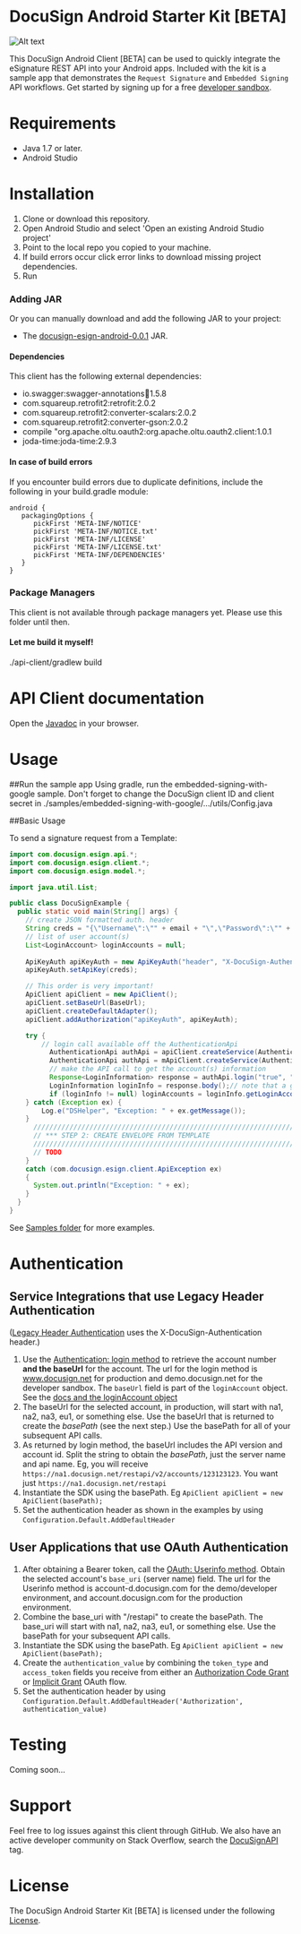 # DocuSign Android Starter Kit [BETA]

![Alt text](/android_sample_app.png?raw=true "Android Sample App")

This DocuSign Android Client [BETA] can be used to quickly integrate the eSignature REST API into your Android apps. Included with the kit is a sample app that demonstrates the `Request Signature` and `Embedded Signing` API workflows. Get started by signing up for a free [developer sandbox](https://www.docusign.com/developer-center).

Requirements
============

* Java 1.7 or later.  
* Android Studio

Installation
============

1. Clone or download this repository.
2. Open Android Studio and select 'Open an existing Android Studio project'
3. Point to the local repo you copied to your machine. 
4. If build errors occur click error links to download missing project dependencies.
5. Run

### Adding JAR 

Or you can manually download and add the following JAR to your project:

* The [docusign-esign-android-0.0.1](/api-client/target/docusign-esign-android-0.0.1.jar) JAR.

#### Dependencies

This client has the following external dependencies:

* io.swagger:swagger-annotations:jar:1.5.8
* com.squareup.retrofit2:retrofit:2.0.2
* com.squareup.retrofit2:converter-scalars:2.0.2
* com.squareup.retrofit2:converter-gson:2.0.2
* compile "org.apache.oltu.oauth2:org.apache.oltu.oauth2.client:1.0.1
* joda-time:joda-time:2.9.3

#### In case of build errors 

If you encounter build errors due to duplicate definitions, include the following in your build.gradle module:

```
android {
   packagingOptions {
      pickFirst 'META-INF/NOTICE'
      pickFirst 'META-INF/NOTICE.txt'
      pickFirst 'META-INF/LICENSE'
      pickFirst 'META-INF/LICENSE.txt'
      pickFirst 'META-INF/DEPENDENCIES'
   }
}
```

### Package Managers

This client is not available through package managers yet. Please use this folder until then.


#### Let me build it myself!
./api-client/gradlew build

API Client documentation
========================
Open the [Javadoc](/api-client/target/apidocs) in your browser.

Usage
=====

##Run the sample app
Using gradle, run the embedded-signing-with-google sample. Don't forget to change the DocuSign client ID and client secret in ./samples/embedded-signing-with-google/.../utils/Config.java

##Basic Usage

To send a signature request from a Template:

```java
import com.docusign.esign.api.*;
import com.docusign.esign.client.*;
import com.docusign.esign.model.*;

import java.util.List;

public class DocuSignExample {
  public static void main(String[] args) {
    // create JSON formatted auth. header
    String creds = "{\"Username\":\"" + email + "\",\"Password\":\"" + password + "\",\"IntegratorKey\":\"" + integratorKey + "\"}";
    // list of user account(s)
    List<LoginAccount> loginAccounts = null;
    
    ApiKeyAuth apiKeyAuth = new ApiKeyAuth("header", "X-DocuSign-Authentication");
    apiKeyAuth.setApiKey(creds);

    // This order is very important!
    ApiClient apiClient = new ApiClient();
    apiClient.setBaseUrl(BaseUrl);
    apiClient.createDefaultAdapter();
    apiClient.addAuthorization("apiKeyAuth", apiKeyAuth);

    try {
        // login call available off the AuthenticationApi
          AuthenticationApi authApi = apiClient.createService(AuthenticationApi.class);
          AuthenticationApi authApi = mApiClient.createService(AuthenticationApi.class);
          // make the API call to get the account(s) information
          Response<LoginInformation> response = authApi.login("true", "true", "true", "all").execute();
          LoginInformation loginInfo = response.body();// note that a given user may be a member of multiple accounts
          if (loginInfo != null) loginAccounts = loginInfo.getLoginAccounts();
    } catch (Exception ex) {
        Log.e("DSHelper", "Exception: " + ex.getMessage());
    }
      /////////////////////////////////////////////////////////////////////////////////////////////////////////
      // *** STEP 2: CREATE ENVELOPE FROM TEMPLATE       
      /////////////////////////////////////////////////////////////////////////////////////////////////////////
      // TODO
    }
    catch (com.docusign.esign.client.ApiException ex)
    {
      System.out.println("Exception: " + ex);
    }
  }
} 
```

See [Samples folder](/samples) for more examples.

# Authentication

## Service Integrations that use Legacy Header Authentication

([Legacy Header Authentication](https://docs.docusign.com/esign/guide/authentication/legacy_auth.html) uses the X-DocuSign-Authentication header.)

1. Use the [Authentication: login method](https://docs.docusign.com/esign/restapi/Authentication/Authentication/login/) to retrieve the account number **and the baseUrl** for the account.
The url for the login method is www.docusign.net for production and demo.docusign.net for the developer sandbox.
The `baseUrl` field is part of the `loginAccount` object. See the [docs and the loginAccount object](https://docs.docusign.com/esign/restapi/Authentication/Authentication/login/#/definitions/loginAccount)
2. The baseUrl for the selected account, in production, will start with na1, na2, na3, eu1, or something else. Use the baseUrl that is returned to create the *basePath* (see the next step.) Use the basePath for all of your subsequent API calls.
3. As returned by login method, the baseUrl includes the API version and account id. Split the string to obtain the *basePath*, just the server name and api name. Eg, you will receive `https://na1.docusign.net/restapi/v2/accounts/123123123`. You want just `https://na1.docusign.net/restapi` 
4. Instantiate the SDK using the basePath. Eg `ApiClient apiClient = new ApiClient(basePath);`
5. Set the authentication header as shown in the examples by using `Configuration.Default.AddDefaultHeader`

## User Applications that use OAuth Authentication
1. After obtaining a Bearer token, call the [OAuth: Userinfo method](https://docs.docusign.com/esign/guide/authentication/userinfo.html). Obtain the selected account's `base_uri` (server name) field.
The url for the Userinfo method is account-d.docusign.com for the demo/developer environment, and account.docusign.com for the production environment.
1. Combine the base_uri with "/restapi" to create the basePath. The base_uri will start with na1, na2, na3, eu1, or something else. Use the basePath for your subsequent API calls.
4. Instantiate the SDK using the basePath. Eg `ApiClient apiClient = new ApiClient(basePath);`
5. Create the `authentication_value` by combining the `token_type` and `access_token` fields you receive from either an [Authorization Code Grant](https://docs.docusign.com/esign/guide/authentication/oa2_auth_code.html) or [Implicit Grant](https://docs.docusign.com/esign/guide/authentication/oa2_implicit.html) OAuth flow. 
5. Set the authentication header by using `Configuration.Default.AddDefaultHeader('Authorization', authentication_value)`


Testing
=======

Coming soon...

Support
=======

Feel free to log issues against this client through GitHub.  We also have an active developer community on Stack Overflow, search the [DocuSignAPI](http://stackoverflow.com/questions/tagged/docusignapi) tag.

License
=======

The DocuSign Android Starter Kit [BETA] is licensed under the following [License](LICENSE).
